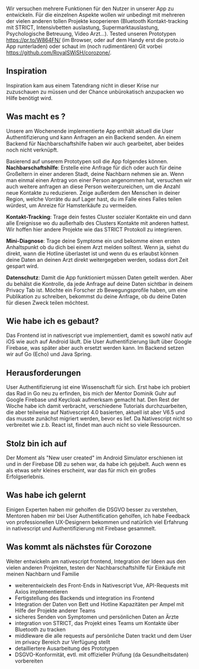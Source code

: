Wir versuchen mehrere Funktionen für den Nutzer in unserer App zu entwickeln. Für die einzelnen Aspekte wollen wir unbedingt mit mehreren der vielen anderen tollen Projekte kooperieren (Bluetooth Kontakt-tracking mit STRICT,  Intensivbetten auslastung, Supermarktauslastung, Psychologische Betreuung, Video Arzt...). Tested unseren Prototypen https://pr.to/W864FN/ (im Browser, oder auf dem Handy erst die proto.io App runterladen) oder schaut im (noch rudimentären) Git vorbei https://github.com/RoyalSWiSH/corozone/.

## Inspiration
Inspiration kam aus einem Tatendrang nicht in dieser Krise nur zuzuschauen zu müssen und der Chance unbürokatisch anzupacken wo Hilfe benötigt wird.

## Was macht es ?
Unsere am Wochenende implementierte App enthält aktuell die User Authentifizierung und kann Anfragen an ein Backend senden. An einem Backend für Nachbarschaftshilfe haben wir auch gearbeitet, aber beides noch nicht verknüpft.

Basierend auf unserem Prototypen soll die App folgendes können.
**Nachbarschaftshilfe**: Erstelle eine Anfrage für dich oder auch für deine Großeltern in einer anderen Stadt, deine Nachbarn nehmen sie an. Wenn man einmal einen Antrag von einer Person angenommen hat, versuchen wir auch weitere anfragen an diese Person weiterzureichen, um die Anzahl neue Kontakte zu reduzieren. Zeige außerdem den Menschen in deiner Region, welche Vorräte du auf Lager hast, du im Falle eines Falles teilen würdest, um Anreize für Hamsterkäufe zu vermeiden.

**Kontakt-Tracking**: Trage dein festes Cluster sozialer Kontakte ein und dann alle Ereignisse wo du außerhalb des Clusters Kontakte mit anderen hattest. Wir hoffen hier andere Projekte wie das STRICT Protokoll zu integrieren.

**Mini-Diagnose**: Trage deine Symptome ein und bekomme einen ersten Anhaltspunkt ob du dich bei einem Arzt melden solltest. Wenn ja, siehst du direkt, wann die Hotline überlastet ist und wenn du es erlaubst können deine Daten an deinen Arzt direkt weitergegeben werden, sodass dort Zeit gespart wird.

**Datenschutz**: Damit die App funktioniert müssen Daten geteilt werden. Aber du behälst die Kontrolle, da jede Anfrage auf deine Daten sichtbar in deinem Privacy Tab ist. Möchte ein Forscher zb Bewegungsprofile haben, um eine Publikation zu schreiben, bekommst du deine Anfrage, ob du deine Daten für diesen Zweck teilen möchtest.


## Wie habe ich es gebaut?

Das Frontend ist in nativescript vue implementiert, damit es sowohl nativ auf iOS wie auch auf Android läuft. Die User Authentifizierung läuft über Google Firebase, was später aber auch ersetzt werden kann. Im Backend setzen wir auf Go (Echo) und Java Spring.

## Herausforderungen

User Authentifizierung ist eine Wissenschaft für sich. Erst habe ich probiert das Rad in Go neu zu erfinden, bis mich der Mentor Dominik Guhr auf Google Firebase und Keycloak aufmerksam gemacht hat. Den Rest der Woche habe ich damit verbracht, verschiedene Tutorials durchzuarbeiten, die aber teilweise auf Nativescript 4.0 basierten, aktuell ist aber V6.5 und das musste zunächst migriert werden, bevor es lief. Da Nativescript nicht so verbreitet wie z.b. React ist, findet man auch nicht so viele Ressourcen.

## Stolz bin ich auf
Der Moment als "New user created" im Android Simulator erschienen ist und in der Firebase DB zu sehen war, da habe ich gejubelt. Auch wenn es als etwas sehr kleines erscheint, war das für mich ein großes Erfolgserlebnis.

## Was habe ich gelernt
Einigen Experten haben mir geholfen die DSGVO besser zu verstehen, Mentoren haben mir bei User Authentification geholfen, ich habe Feedback von professionellen UX-Designern bekommen und natürlich viel Erfahrung in nativescript 
und Authentifizierung mit Firebase gesammelt.

## Was kommt als nächstes für Corozone
Weiter entwickeln am nativescript frontend, Integration der Ideen aus den vielen anderen Projekten, testen der Nachbarschaftshilfe für Einkäufe mit meinen Nachbarn und Familie

* weiterentwickeln des Front-Ends in Nativescript Vue, API-Requests mit Axios implementieren
* Fertigstellung des Backends und integration ins Frontend
* Integration der Daten von Bett und Hotline Kapazitäten per Ampel mit Hilfe der Projekte anderer Teams
* sicheres Senden von Symptomen und persönlichen Daten an Ärzte
* integration von STRICT, das Projekt eines Teams um Kontakte über Bluetooth zu tracken
* middleware die alle requests auf persönliche Daten trackt und dem User im privacy Bereich zur Verfügung stellt
* detailliertere Ausarbeitung des Prototypen
* DSGVO-Konformität, evtl. mit offizieller Prüfung (da Gesundheitsdaten) vorbereiten
